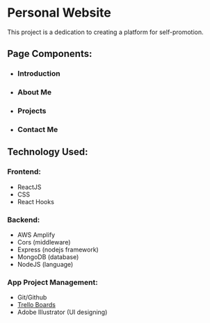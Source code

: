 # Personal Website

This project is a dedication to creating a platform for self-promotion.

## Page Components:

- ### Introduction
- ### About Me
- ### Projects
- ### Contact Me


## Technology Used:

### Frontend:
 - ReactJS
 - CSS
 - React Hooks

### Backend:
 - AWS Amplify
 - Cors (middleware)
 - Express (nodejs framework)
 - MongoDB (database)
 - NodeJS (language)

### App Project Management:
 - Git/Github
 - [Trello Boards](https://trello.com/personalwebsite75/account)
 - Adobe Illustrator (UI designing)
